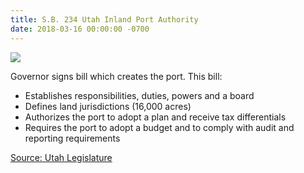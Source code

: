 ```yaml
---
title: S.B. 234 Utah Inland Port Authority 
date: 2018-03-16 00:00:00 -0700
---
```


![](https://upload.wikimedia.org/wikipedia/commons/thumb/4/47/Croce-Mozart-Detail.jpg/185px-Croce-Mozart-Detail.jpg)

Governor signs bill which creates the port. This bill:
* Establishes responsibilities, duties, powers and a board
* Defines land jurisdictions (16,000 acres)
* Authorizes the port to adopt a plan and receive tax differentials
* Requires the port to adopt a budget and to comply with audit and reporting requirements 

[Source: Utah Legislature](https://le.utah.gov/~2018/bills/static/SB0234.html )